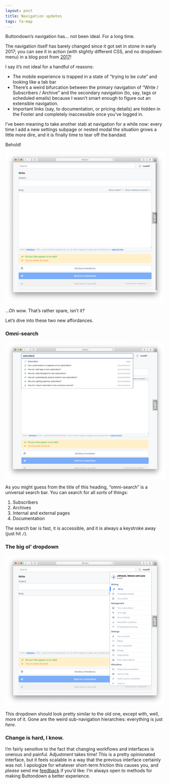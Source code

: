 ```yaml
---
layout: post
title: Navigation updates
tags: fa-map
---
```

Buttondown’s navigation has... not been ideal. For a long time.

The navigation itself has barely changed since it got set in stone in early 2017; you can see it in action (with slightly different CSS, and no dropdown menu) in a blog post from [2017](https://blog.buttondown.email/2017/08/01/subscriber-and-archive-search)!

I say it’s not ideal for a handful of reasons:

- The mobile experience is trapped in a state of “trying to be cute” and looking like a tab bar
- There’s a weird bifurcation between the primary navigation of “Write / Subscribers / Archive” and the secondary navigation (to, say, tags or scheduled emails) because I wasn’t smart enough to figure out an extensible navigation.
- Important links (say, to documentation, or pricing details) are hidden in the Footer and completely inaccessible once you’ve logged in.

I’ve been meaning to take another stab at navigation for a while now: every time I add a new settings subpage or nested modal the situation grows a little more dire, and it is finally time to tear off the bandaid.  

Behold!

![](/img/40.png)

...Oh wow. That’s rather spare, isn’t it?

Let’s dive into these two new affordances.

### Omni-search

![](/img/41.png)

As you might guess from the title of this heading, “omni-search” is a universal search bar.  You can search for all *sorts* of things:

1. Subscribers
2. Archives
3. Internal and external pages
4. Documentation

The search bar is fast, it is accessible, and it is always a keystroke away (just hit `/`). 

### The big ol’ dropdown

![](/img/42.png)

This dropdown should look pretty similar to the old one, except with, well, more of it. Gone are the weird sub-navigation hierarchies: everything is just *here*.

### Change is hard, I know.

I’m fairly sensitive to the fact that changing workflows and interfaces is onerous and painful. Adjustment takes time! This is a pretty opinionated interface, but it feels scalable in a way that the previous interface certainly was not. I apologize for whatever short-term friction this causes you, and *please* send me [feedback](mailto:justin@buttondown.email) if you’d like: I’m always open to methods for making Buttondown a better experience.
